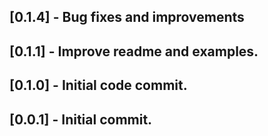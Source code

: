 ## [0.1.4] - Bug fixes and improvements
## [0.1.1] - Improve readme and examples.
## [0.1.0] - Initial code commit.
## [0.0.1] - Initial commit.

